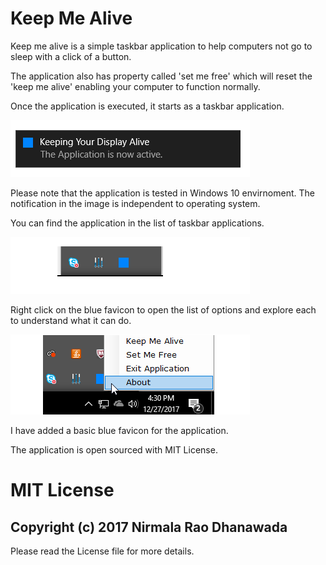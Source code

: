 # Keep Me Alive

Keep me alive is a simple taskbar application to help computers not go to sleep with a click of a button.

The application also has property called 'set me free' which will reset the 'keep me alive' enabling your computer to function normally.

Once the application is executed, it starts as a taskbar application.

![notification](https://raw.githubusercontent.com/thedhanawada/Keep-Me-Alive/master/image/notification.png)

Please note that the application is tested in Windows 10 envirnoment. The notification in the image is independent to operating system.

You can find the application in the list of taskbar applications.

![app in taskbar](https://raw.githubusercontent.com/thedhanawada/Keep-Me-Alive/master/image/taskbar.png)

Right click on the blue favicon to open the list of options and explore each to understand what it can do.

![operations](https://raw.githubusercontent.com/thedhanawada/Keep-Me-Alive/master/image/operations.png)

I have added a basic blue favicon for the application.

The application is open sourced with MIT License.

# MIT License

## Copyright (c) 2017 Nirmala Rao Dhanawada

Please read the License file for more details.

